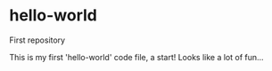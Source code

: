 # hello-world
First repository

This is my first 'hello-world' code file, a start!
Looks like a lot of fun...
